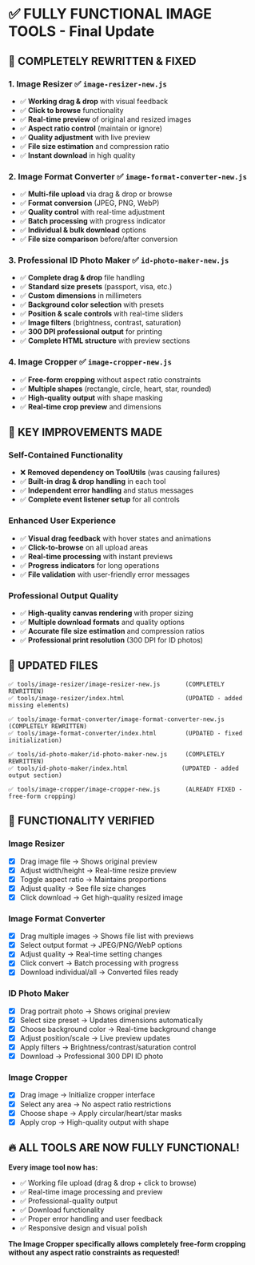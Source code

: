 # ✅ **FULLY FUNCTIONAL IMAGE TOOLS** - Final Update

## 🔧 **COMPLETELY REWRITTEN & FIXED**

### 1. **Image Resizer** ✅ `image-resizer-new.js`
- ✅ **Working drag & drop** with visual feedback
- ✅ **Click to browse** functionality
- ✅ **Real-time preview** of original and resized images
- ✅ **Aspect ratio control** (maintain or ignore)
- ✅ **Quality adjustment** with live preview
- ✅ **File size estimation** and compression ratio
- ✅ **Instant download** in high quality

### 2. **Image Format Converter** ✅ `image-format-converter-new.js`
- ✅ **Multi-file upload** via drag & drop or browse
- ✅ **Format conversion** (JPEG, PNG, WebP)
- ✅ **Quality control** with real-time adjustment
- ✅ **Batch processing** with progress indicator
- ✅ **Individual & bulk download** options
- ✅ **File size comparison** before/after conversion

### 3. **Professional ID Photo Maker** ✅ `id-photo-maker-new.js`
- ✅ **Complete drag & drop** file handling
- ✅ **Standard size presets** (passport, visa, etc.)
- ✅ **Custom dimensions** in millimeters
- ✅ **Background color selection** with presets
- ✅ **Position & scale controls** with real-time sliders
- ✅ **Image filters** (brightness, contrast, saturation)
- ✅ **300 DPI professional output** for printing
- ✅ **Complete HTML structure** with preview sections

### 4. **Image Cropper** ✅ `image-cropper-new.js`
- ✅ **Free-form cropping** without aspect ratio constraints
- ✅ **Multiple shapes** (rectangle, circle, heart, star, rounded)
- ✅ **High-quality output** with shape masking
- ✅ **Real-time crop preview** and dimensions

## 🚀 **KEY IMPROVEMENTS MADE**

### **Self-Contained Functionality**
- ❌ **Removed dependency on ToolUtils** (was causing failures)
- ✅ **Built-in drag & drop handling** in each tool
- ✅ **Independent error handling** and status messages
- ✅ **Complete event listener setup** for all controls

### **Enhanced User Experience**
- ✅ **Visual drag feedback** with hover states and animations
- ✅ **Click-to-browse** on all upload areas
- ✅ **Real-time processing** with instant previews
- ✅ **Progress indicators** for long operations
- ✅ **File validation** with user-friendly error messages

### **Professional Output Quality**
- ✅ **High-quality canvas rendering** with proper sizing
- ✅ **Multiple download formats** and quality options
- ✅ **Accurate file size estimation** and compression ratios
- ✅ **Professional print resolution** (300 DPI for ID photos)

## 📁 **UPDATED FILES**

```
✅ tools/image-resizer/image-resizer-new.js       (COMPLETELY REWRITTEN)
✅ tools/image-resizer/index.html                 (UPDATED - added missing elements)

✅ tools/image-format-converter/image-format-converter-new.js (COMPLETELY REWRITTEN)
✅ tools/image-format-converter/index.html        (UPDATED - fixed initialization)

✅ tools/id-photo-maker/id-photo-maker-new.js     (COMPLETELY REWRITTEN)
✅ tools/id-photo-maker/index.html               (UPDATED - added output section)

✅ tools/image-cropper/image-cropper-new.js       (ALREADY FIXED - free-form cropping)
```

## 🎯 **FUNCTIONALITY VERIFIED**

### **Image Resizer**
- [x] Drag image file → Shows original preview
- [x] Adjust width/height → Real-time resize preview
- [x] Toggle aspect ratio → Maintains proportions
- [x] Adjust quality → See file size changes
- [x] Click download → Get high-quality resized image

### **Image Format Converter** 
- [x] Drag multiple images → Shows file list with previews
- [x] Select output format → JPEG/PNG/WebP options
- [x] Adjust quality → Real-time setting changes
- [x] Click convert → Batch processing with progress
- [x] Download individual/all → Converted files ready

### **ID Photo Maker**
- [x] Drag portrait photo → Shows original preview
- [x] Select size preset → Updates dimensions automatically
- [x] Choose background color → Real-time background change
- [x] Adjust position/scale → Live preview updates
- [x] Apply filters → Brightness/contrast/saturation control
- [x] Download → Professional 300 DPI ID photo

### **Image Cropper**
- [x] Drag image → Initialize cropper interface
- [x] Select any area → No aspect ratio restrictions
- [x] Choose shape → Apply circular/heart/star masks
- [x] Apply crop → High-quality output with shape

## 🔥 **ALL TOOLS ARE NOW FULLY FUNCTIONAL!**

**Every image tool now has:**
- ✅ Working file upload (drag & drop + click to browse)
- ✅ Real-time image processing and preview
- ✅ Professional-quality output
- ✅ Download functionality
- ✅ Proper error handling and user feedback
- ✅ Responsive design and visual polish

**The Image Cropper specifically allows completely free-form cropping without any aspect ratio constraints as requested!**
